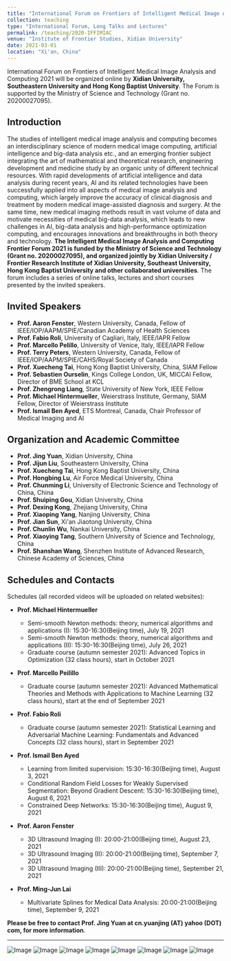 ```yaml
---
title: "International Forum on Frontiers of Intelligent Medical Image Analysis and Computing 2021"
collection: teaching
type: "International Forum, Long Talks and Lectures"
permalink: /teaching/2020-IFFIMIAC
venue: "Institute of Frontier Studies, Xidian University"
date: 2021-03-01
location: "Xi'an, China"
---
```


International Forum on Frontiers of Intelligent Medical Image Analysis and Computing 2021 will be organized online by **Xidian University, Southeastern University and Hong Kong Baptist University**. The Forum is supported by the Ministry of Science and Technology (Grant no. 20200027095).

## Introduction

The studies of intelligent medical image analysis and computing becomes an interdisciplinary science of modern medical image computing, artificial intelligence and big-data analysis etc., and an emerging frontier subject integrating the art of mathematical and theoretical research, engineering development and medicine study by 
an organic unity of different technical resources. With rapid developments of artificial intelligence and data analysis during recent years, AI and its related technologies have been successfully applied into all aspects of medical image analysis and computing, which largely improve the accuracy of clinical diagnosis and treatment by modern medical image-assisted diagnosis and surgery. At the same time, new medical imaging methods result in vast volume of data and motivate necessities of medical big-data analysis, which leads to new challenges in AI, big-data analysis and high-performance optimization computing, and encourages innovations and breakthroughs in both theory and technology. **The Intelligent Medical Image Analysis and Computing Frontier Forum 2021 is funded by the Ministry of Science and Technology (Grant no. 20200027095), and organized jointly by Xidian University / Frontier Research Institute of Xidian University, Southeast University, Hong Kong Baptist University and other collaborated universities**. The forum includes a series of online talks, lectures and short courses presented by the invited speakers.

## Invited Speakers

* **Prof. Aaron Fenster**, Western University, Canada, Fellow of IEEE/IOP/AAPM/SPIE/Canadian Academy of Health Sciences
* **Prof. Fabio Roli**, University of Cagliari, Italy, IEEE/IAPR Fellow
* **Prof. Marcello Pelillo**, University of Venice, Italy, IEEE/IAPR Fellow
* **Prof. Terry Peters**, Western University, Canada, Fellow of IEEE/IOP/AAPM/SPIE/CAHS/Royal Society of Canada 
* **Prof. Xuecheng Tai**, Hong Kong Baptist University, China, SIAM Fellow
* **Prof. Sebastien Ourselin**, Kings College London, UK, MICCAI Fellow, Director of BME School at KCL
* **Prof. Zhengrong Liang**, State University of New York, IEEE Fellow 
* **Prof. Michael Hintermueller**, Weierstrass Institute, Germany, SIAM Fellow, Director of Weierstrass Institute
* **Prof. Ismail Ben Ayed**, ETS Montreal, Canada, Chair Professor of Medical Imaging and AI

## Organization and Academic Committee

* **Prof. Jing Yuan**, Xidian University, China
* **Prof. Jijun Liu**, Southeastern University, China
* **Prof. Xuecheng Tai**, Hong Kong Baptist University, China
* **Prof. Hongbing Lu**, Air Force Medical University, China
* **Prof. Chunming Li**, University of Electronic Science and Technology of China, China
* **Prof. Shuiping Gou**, Xidian University, China
* **Prof. Dexing Kong**, Zhejiang University, China
* **Prof. Xiaoping Yang**, Nanjing University, China
* **Prof. Jian Sun**, Xi'an Jiaotong University, China
* **Prof. Chunlin Wu**, Nankai University, China
* **Prof. Xiaoying Tang**, Southern University of Science and Technology, China
* **Prof. Shanshan Wang**, Shenzhen Institute of Advanced Research, Chinese Academy of Sciences, China

## Schedules and Contacts

Schedules (all recorded videos will be uploaded on related websites):

* **Prof. Michael Hintermueller** 
  - Semi-smooth Newton methods: theory, numerical algorithms and applications (I): 15:30-16:30(Beijing time), July 19, 2021
  - Semi-smooth Newton methods: theory, numerical algorithms and applications (II): 15:30-16:30(Beijing time), July 26, 2021
  - Graduate course (autumn semester 2021): Advanced Topics in Optimization (32 class hours), start in October 2021

* **Prof. Marcello Peilillo**
  - Graduate course (autumn semester 2021): Advanced Mathematical Theories and Methods with Applications to Machine Learning (32 class hours), start at the end of September 2021

* **Prof. Fabio Roli**
  - Graduate course (autumn semester 2021): Statistical Learning and Adversarial Machine Learning: Fundamentals and Advanced Concepts (32 class hours), start in September 2021

* **Prof. Ismail Ben Ayed** 
  - Learning from limited supervision: 15:30-16:30(Beijing time), August 3, 2021
  - Conditional Random Field Losses for Weakly Supervised Segmentation: Beyond Gradient Descent: 15:30-16:30(Beijing time), August 6, 2021
  - Constrained Deep Networks: 15:30-16:30(Beijing time), August 9, 2021

* **Prof. Aaron Fenster** 
  - 3D Ultrasound Imaging (I): 20:00-21:00(Beijing time), August 23, 2021
  - 3D Ultrasound Imaging (II): 20:00-21:00(Beijing time), September 7, 2021
  - 3D Ultrasound Imaging (III): 20:00-21:00(Beijing time), September 21, 2021

* **Prof. Ming-Jun Lai** 
  - Multivariate Splines for Medical Data Analysis: 20:00-21:00(Beijing time), September 9, 2021


**Please be free to contact Prof. Jing Yuan at cn.yuanjing (AT) yahoo (DOT) com, for more information**.

---

![Image](xidian.png "3rd Sponsor")  ![Image](081431395820.jpg "4th Sponsor")  ![Image](浸会大学.png)  ![Image](14878233738299009.jpg)  ![Image](download.jpeg)  ![Image](200px-Fmmu_edu_cn_seal.jpg)  ![Image](UESTC_logo.jpg)  ![Image](SUSTech.png) 
